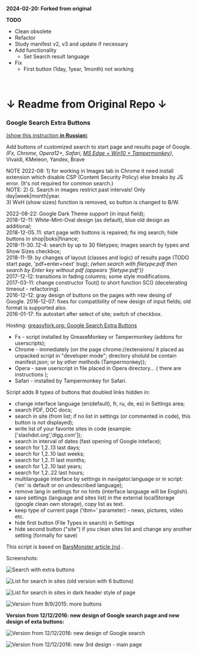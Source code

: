 **2024-02-20: Forked from original**

__TODO__
- Clean obsolete
- Refactor
- Study manifest v2, v3 and update if necessary
- Add functionality
  - Set Search result language
- Fix
  - First button (1day, 1year, 1month) not working
<br />

# &#8595; Readme from Original Repo &#8595;

### Google Search Extra Buttons

[(show this instruction **in Russian**)](readmeRu.md)

Add buttons of customized search to start page and results page of Google.<br>
*(Fx, Chrome, Opera12+, Safari, [MS Edge + Win10 + Tampermonkey](https://greasyfork.org/ru/forum/discussion/6048/x))*, Vivaldi, KMeleon, Yandex, Brave

NOTE 2022-08: 1) for working in Images tab in Chrome it need install extension whiсh disable CSP (Content Security Policy) else breaks by JS error. (It's not required for common search.)<br>
NOTE: 2) G. Search in images restrict past intervals! Only day|week|month|year.<br>
      3) WxH (show sizes) function is removed, so button is changed to B/W.

2022-08-22: Google Dark Theme support (in input field);<br>
2018-12-11: White-Mint-Oval design (as default), blue old design as additional;<br>
2018-12-05..11: start page with buttons is repaired; fix img search; hide buttons in shop|boks|finance;<br>
2018-11-30..12-4: search by up to 30 filetypes; images search by types and Show Sizes checkbox;<br>
2018-11-19: by changes of layout (classes and logic) of results page (TODO start page, 'pdf+enter+next' bug); _(when search with filetype:pdf then search by Enter key without pdf (appears 'filetype:pdf'))_<br>
2017-12-12: transitions in fading columns; some style modifications.<br>
2017-03-11: change constructor Tout() to short function SC() (decelerating timeout - refactoring).<br>
2016-12-12: gray design of buttons on the pages with new desing of Google.
2016-12-07: fixes for compatibility of new design of input fields; old format is supported also.<br>
2016-01-17: fix autostart after select of site; switch of checkbox.

Hosting: [greasyfork.org: Google Search Extra Buttons](https://greasyfork.org/en/scripts/7543-google-search-extra-buttons)

* Fx - script installed by GreaseMonkey or Tampermonkey (addons for userscripts);
* Chrome - immediately (on the page chrome://extensions/ it placed as unpacked script in "developer mode"; directory sholuld be contain manifest.json; or by other methods (Tampermonkey));
* Opera - save userscript in file placed in Opera directory... ( there are instructions );
* Safari - installed by Tampermonkey for Safari.

Script adds 8 types of buttons that doubled links hidden in:

* change interface language (en(default), fr, ru, de, es) in Settings area;
* search PDF, DOC docs;
* search in site (from list; if no list in settings (or commented in code), this button is not displayed);
* write list of your favorite sites in code (example: ['slashdot.org','digg.com']);
* search in interval of dates (fast opening of Google inteface);
* search for 1,2..13 last days;
* search for 1,2..10 last weeks;
* search for 1,2..11 last months;
* search for 1,2..10 last years;
* search for 1,2..22 last hours;
* multilanguage interface by settings in navigator.language or in script: ('en' is default or on undescribed language);
* remove lang in settings for no hints (interface language will be English).
* save settings (language and sites list) in the external localStorage (google clean own storage), copy list as text.
* keep type of current page ('tbm=' parameter) - news, pictures, video etc.
* hide first button (File Types in search) in Settings
* hide second button ("site") if you clean sites list and change any another setting (formally for save)

This script is based on [BarsMonster article (ru)](http://habrahabr.ru/post/179367/) .

Screenshots:

![Search with extra buttons](https://greasyfork.org/system/screenshots/screenshots/000/000/015/original/googleSearchExtraButtons-20150118-031446.png?14215417344)

![List for search in sites (old version with 6 buttons)](https://raw.githubusercontent.com/spmbt/googleSearchExtraButtons/master/googleSearchExtraButt20150218-white.png)

![List for search in sites in dark header style of page](https://raw.githubusercontent.com/spmbt/googleSearchExtraButtons/master/googleSearchExtraButt20150218-dark.png)

![Version from 9/9/2015: more buttons](https://raw.githubusercontent.com/spmbt/googleSearchExtraButtons/master/20150909-googleSearchExtra123week.png)

**Version from 12/12/2016: new design of Google search page and new design of exta buttons:**

![Version from 12/12/2016: new design of Google search](https://raw.githubusercontent.com/spmbt/googleSearchExtraButtons/master/2016-12-12_searchNewDesign3.png)

![Version from 12/12/2016: new 3rd design - main page](https://raw.githubusercontent.com/spmbt/googleSearchExtraButtons/master/2016-12-12_searchStartNewDes3.png)

